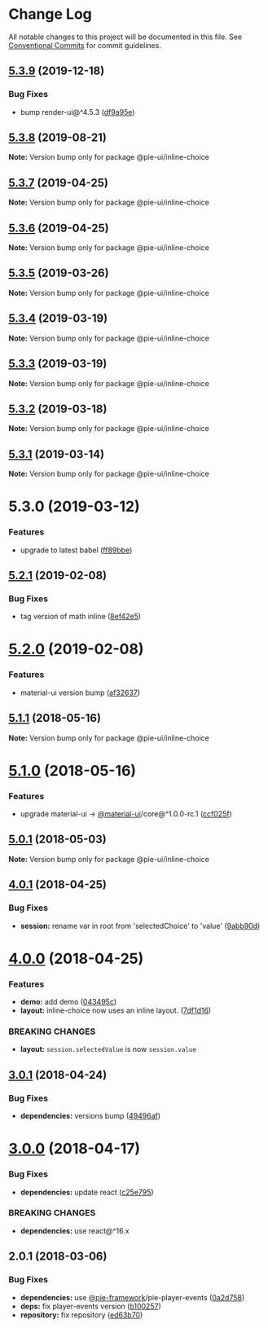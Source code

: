 # Change Log

All notable changes to this project will be documented in this file.
See [Conventional Commits](https://conventionalcommits.org) for commit guidelines.

## [5.3.9](https://github.com/pie-framework/pie-ui/compare/@pie-ui/inline-choice@5.3.8...@pie-ui/inline-choice@5.3.9) (2019-12-18)


### Bug Fixes

* bump render-ui@^4.5.3 ([df9a95e](https://github.com/pie-framework/pie-ui/commit/df9a95e))





## [5.3.8](https://github.com/pie-framework/pie-ui/compare/@pie-ui/inline-choice@5.3.7...@pie-ui/inline-choice@5.3.8) (2019-08-21)

**Note:** Version bump only for package @pie-ui/inline-choice





## [5.3.7](https://github.com/pie-framework/pie-ui/compare/@pie-ui/inline-choice@5.3.6...@pie-ui/inline-choice@5.3.7) (2019-04-25)

**Note:** Version bump only for package @pie-ui/inline-choice





## [5.3.6](https://github.com/pie-framework/pie-ui/compare/@pie-ui/inline-choice@5.3.5...@pie-ui/inline-choice@5.3.6) (2019-04-25)

**Note:** Version bump only for package @pie-ui/inline-choice





## [5.3.5](https://github.com/pie-framework/pie-ui/compare/@pie-ui/inline-choice@5.3.4...@pie-ui/inline-choice@5.3.5) (2019-03-26)

**Note:** Version bump only for package @pie-ui/inline-choice





## [5.3.4](https://github.com/pie-framework/pie-ui/compare/@pie-ui/inline-choice@5.3.3...@pie-ui/inline-choice@5.3.4) (2019-03-19)

**Note:** Version bump only for package @pie-ui/inline-choice





## [5.3.3](https://github.com/pie-framework/pie-ui/compare/@pie-ui/inline-choice@5.3.2...@pie-ui/inline-choice@5.3.3) (2019-03-19)

**Note:** Version bump only for package @pie-ui/inline-choice





## [5.3.2](https://github.com/pie-framework/pie-ui/compare/@pie-ui/inline-choice@5.3.1...@pie-ui/inline-choice@5.3.2) (2019-03-18)

**Note:** Version bump only for package @pie-ui/inline-choice





## [5.3.1](https://github.com/pie-framework/pie-ui/compare/@pie-ui/inline-choice@5.3.0...@pie-ui/inline-choice@5.3.1) (2019-03-14)

**Note:** Version bump only for package @pie-ui/inline-choice





# 5.3.0 (2019-03-12)


### Features

* upgrade to latest babel ([ff89bbe](https://github.com/pie-framework/pie-ui/commit/ff89bbe))





## [5.2.1](https://github.com/pie-framework/pie-ui/compare/@pie-ui/inline-choice@5.2.0...@pie-ui/inline-choice@5.2.1) (2019-02-08)


### Bug Fixes

* tag version of math inline ([8ef42e5](https://github.com/pie-framework/pie-ui/commit/8ef42e5))





# [5.2.0](https://github.com/pie-framework/pie-ui/compare/@pie-ui/inline-choice@5.1.1...@pie-ui/inline-choice@5.2.0) (2019-02-08)


### Features

* material-ui version bump ([af32637](https://github.com/pie-framework/pie-ui/commit/af32637))





<a name="5.1.1"></a>
## [5.1.1](https://github.com/pie-framework/pie-ui/compare/@pie-ui/inline-choice@5.1.0...@pie-ui/inline-choice@5.1.1) (2018-05-16)




**Note:** Version bump only for package @pie-ui/inline-choice

<a name="5.1.0"></a>
# [5.1.0](https://github.com/pie-framework/pie-ui/compare/@pie-ui/inline-choice@5.0.1...@pie-ui/inline-choice@5.1.0) (2018-05-16)


### Features

* upgrade material-ui -> [@material-ui](https://github.com/material-ui)/core@^1.0.0-rc.1 ([ccf025f](https://github.com/pie-framework/pie-ui/commit/ccf025f))




<a name="5.0.1"></a>
## [5.0.1](https://github.com/pie-framework/pie-ui/compare/@pie-ui/inline-choice@5.0.0...@pie-ui/inline-choice@5.0.1) (2018-05-03)




**Note:** Version bump only for package @pie-ui/inline-choice

<a name="4.0.1"></a>
## [4.0.1](https://github.com/pie-framework/pie-ui/compare/@pie-ui/inline-choice@4.0.0...@pie-ui/inline-choice@4.0.1) (2018-04-25)


### Bug Fixes

* **session:** rename var in root from 'selectedChoice' to 'value' ([9abb90d](https://github.com/pie-framework/pie-ui/commit/9abb90d))




<a name="4.0.0"></a>
# [4.0.0](https://github.com/pie-framework/pie-ui/compare/@pie-ui/inline-choice@3.0.1...@pie-ui/inline-choice@4.0.0) (2018-04-25)


### Features

* **demo:** add demo ([043495c](https://github.com/pie-framework/pie-ui/commit/043495c))
* **layout:** inline-choice now uses an inline layout. ([7df1d16](https://github.com/pie-framework/pie-ui/commit/7df1d16))


### BREAKING CHANGES

* **layout:** `session.selectedValue` is now `session.value`




<a name="3.0.1"></a>
## [3.0.1](https://github.com/pie-framework/pie-ui/compare/@pie-ui/inline-choice@3.0.0...@pie-ui/inline-choice@3.0.1) (2018-04-24)


### Bug Fixes

* **dependencies:** versions bump ([49496af](https://github.com/pie-framework/pie-ui/commit/49496af))




<a name="3.0.0"></a>
# [3.0.0](https://github.com/pie-framework/pie-ui/compare/@pie-ui/inline-choice@2.0.1...@pie-ui/inline-choice@3.0.0) (2018-04-17)


### Bug Fixes

* **dependencies:** update react ([c25e795](https://github.com/pie-framework/pie-ui/commit/c25e795))


### BREAKING CHANGES

* **dependencies:** use react@^16.x




<a name="2.0.1"></a>
## 2.0.1 (2018-03-06)


### Bug Fixes

* **dependencies:** use [@pie-framework](https://github.com/pie-framework)/pie-player-events ([0a2d758](https://github.com/pie-framework/pie-ui/commit/0a2d758))
* **deps:** fix player-events version ([b100257](https://github.com/pie-framework/pie-ui/commit/b100257))
* **repository:** fix repository ([ed63b70](https://github.com/pie-framework/pie-ui/commit/ed63b70))
